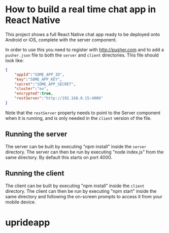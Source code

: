 How to build a real time chat app in React Native
=================================================

This project shows a full React Native chat app ready to be deployed onto Android or iOS, complete with the server component.

In order to use this you need to register with http://pusher.com and to add a `pusher.json` file to both the `server` and `client` directories. This file should look like:

```json
{
    "appId":"SOME_APP_ID",
    "key":"SOME_APP_KEY",
    "secret":"SOME_APP_SECRET",
    "cluster":"eu",
    "encrypted":true,
    "restServer":"http://192.168.0.15:4000"
}
```

Note that the `restServer` property needs to point to the Server component when it is running, and is only needed in the `client` version of the file.

Running the server
------------------
The server can be built by executing "npm install" inside the `server` directory. 
The server can then be run by executing "node index.js" from the same directory. By default this starts on port 4000.

Running the client
------------------
The client can be built by executing "npm install" inside the `client` directory.
The client can then be run by executing "npm start" inside the same directory and following the on-screen prompts to access it from your mobile device.
# uprideapp
